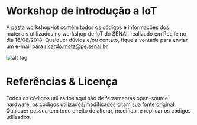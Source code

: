 # Workshop de introdução a IoT
A pasta workshop-iot contém todos os códigos e informações dos materiais utilizados no workshop de IoT do SENAI, realizado em Recife no dia 16/08/2018. Qualquer dúvida e/ou contato, fique a vontade para enviar um e-mail para ricardo.mota@pe.senai.br

![alt tag](https://isitics.com/wp-content/uploads/2018/06/education-4.0-isi.jpg)

# Referências & Licença 

Todos os códigos utilizados aqui são de ferramentas open-source hardware, os códigos utilizados/modificados citam sua fonte original. Qualquer pessoa tem todo direito de alterar, modificar e replicar os códigos utilizados. 
